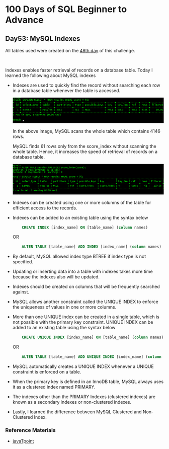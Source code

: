 # 100 Days of SQL Beginner to Advance

## Day53: MySQL Indexes

All tables used were created on the [48th day](https://github.com/Oyebamiji-Micheal/100-Days-of-SQL-Beginner-to-Advance/tree/master/Log/days/day48) of this challenge.

<br>

Indexes enables faster retrieval of records on a database table. Today I learned the following about MySQL indexes

- Indexes are used to quickly find the record without searching each row in a database table whenever the table is accessed.

    <img src="https://github.com/Oyebamiji-Micheal/100-Days-of-SQL-Beginner-to-Advance/blob/master/Log/days/day53/images/image1.png">

    In the above image, MySQL scans the whole table which contains 4146 rows.

    MySQL finds 61 rows only from the score_index without scanning the whole table. Hence, it increases the speed of retrieval of records on a database table.
      
    <img src="https://github.com/Oyebamiji-Micheal/100-Days-of-SQL-Beginner-to-Advance/blob/master/Log/days/day53/images/image2.png">


- Indexes can be created using one or more columns of the table for efficient access to the records.

- Indexes can be added to an existing table using the syntax below

  ```sql
      CREATE INDEX [index_name] ON [table_name] (column names)
  ```

  OR

  ```sql
      ALTER TABLE [table_name] ADD INDEX [index_name] (column names)
  ```

- By default, MySQL allowed index type BTREE if index type is not specified.

- Updating or inserting data into a table with indexes takes more time because the indexes also will be updated.

- Indexes should be created on columns that will be frequently searched against.

- MySQL allows another constraint called the UNIQUE INDEX to enforce the uniqueness of values in one or more columns.

- More than one UNIQUE index can be created in a single table, which is not possible with the primary key constraint. UNIQUE INDEX can be added to an existing table using the syntax below

  ```sql
      CREATE UNIQUE INDEX [index_name] ON [table_name] (column names)
  ```

  OR

  ```sql
      ALTER TABLE [table_name] ADD UNIQUE INDEX [index_name] (column names)
  ```

- MySQL automatically creates a UNIQUE INDEX whenever a UNIQUE constraint is enforced on a table.

- When the primary key is defined in an InnoDB table, MySQL always uses it as a clustered index named PRIMARY.

- The indexes other than the PRIMARY Indexes (clustered indexes) are known as a secondary indexes or non-clustered indexes.
  
- Lastly, I learned the difference between MySQL Clustered and Non-Clustered Index.


### Reference Materials
- [javaTpoint](https://www.javatpoint.com/how-to-create-index-in-mysql)
